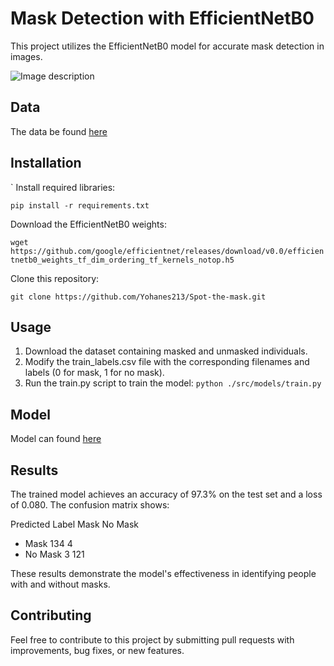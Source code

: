 # Mask Detection with EfficientNetB0

This project utilizes the EfficientNetB0 model for accurate mask detection in images.

![Image description](https://th.bing.com/th/id/R.1ea901f7b7f51c2cdc236aa78f80d918?rik=c54icsTd6XC0JQ&pid=ImgRaw&r=0)

## Data
The data be found [here](https://zindi.africa/competitions/spot-the-mask/data)


## Installation
`
Install required libraries:

`pip install -r requirements.txt`

Download the EfficientNetB0 weights:

`wget https://github.com/google/efficientnet/releases/download/v0.0/efficientnetb0_weights_tf_dim_ordering_tf_kernels_notop.h5`

Clone this repository:

`git clone https://github.com/Yohanes213/Spot-the-mask.git`

## Usage
1. Download the dataset containing masked and unmasked individuals.
2. Modify the train_labels.csv file with the corresponding filenames and labels (0 for mask, 1 for no mask).
3. Run the train.py script to train the model:
  `python ./src/models/train.py`

## Model
Model can found [here](https://drive.google.com/file/d/11DKmLbmXOuxurH48F1HVhtDqKEAokBli/view?usp=sharing)

## Results
The trained model achieves an accuracy of 97.3% on the test set and a loss of 0.080. The confusion matrix shows:

Predicted Label	Mask	No Mask
- Mask	134	4
- No Mask	3	121
  
These results demonstrate the model's effectiveness in identifying people with and without masks.

## Contributing
Feel free to contribute to this project by submitting pull requests with improvements, bug fixes, or new features.
